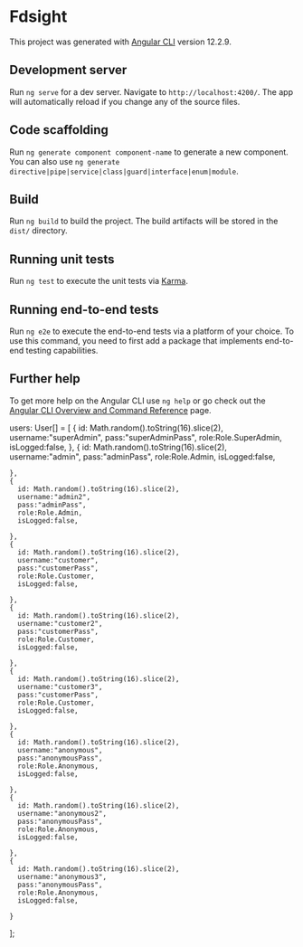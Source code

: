 # Fdsight

This project was generated with [Angular CLI](https://github.com/angular/angular-cli) version 12.2.9.

## Development server

Run `ng serve` for a dev server. Navigate to `http://localhost:4200/`. The app will automatically reload if you change any of the source files.

## Code scaffolding

Run `ng generate component component-name` to generate a new component. You can also use `ng generate directive|pipe|service|class|guard|interface|enum|module`.

## Build

Run `ng build` to build the project. The build artifacts will be stored in the `dist/` directory.

## Running unit tests

Run `ng test` to execute the unit tests via [Karma](https://karma-runner.github.io).

## Running end-to-end tests

Run `ng e2e` to execute the end-to-end tests via a platform of your choice. To use this command, you need to first add a package that implements end-to-end testing capabilities.

## Further help

To get more help on the Angular CLI use `ng help` or go check out the [Angular CLI Overview and Command Reference](https://angular.io/cli) page.


users: User[] = [
    {
      id: Math.random().toString(16).slice(2),
      username:"superAdmin",
      pass:"superAdminPass",
      role:Role.SuperAdmin,
      isLogged:false,
    },
    {
      id: Math.random().toString(16).slice(2),
      username:"admin",
      pass:"adminPass",
      role:Role.Admin,
      isLogged:false,

    },
    {
      id: Math.random().toString(16).slice(2),
      username:"admin2",
      pass:"adminPass",
      role:Role.Admin,
      isLogged:false,

    },
    {
      id: Math.random().toString(16).slice(2),
      username:"customer",
      pass:"customerPass",
      role:Role.Customer,
      isLogged:false,

    },
    {
      id: Math.random().toString(16).slice(2),
      username:"customer2",
      pass:"customerPass",
      role:Role.Customer,
      isLogged:false,

    },
    {
      id: Math.random().toString(16).slice(2),
      username:"customer3",
      pass:"customerPass",
      role:Role.Customer,
      isLogged:false,

    },
    {
      id: Math.random().toString(16).slice(2),
      username:"anonymous",
      pass:"anonymousPass",
      role:Role.Anonymous,
      isLogged:false,

    },
    {
      id: Math.random().toString(16).slice(2),
      username:"anonymous2",
      pass:"anonymousPass",
      role:Role.Anonymous,
      isLogged:false,

    },
    {
      id: Math.random().toString(16).slice(2),
      username:"anonymous3",
      pass:"anonymousPass",
      role:Role.Anonymous,
      isLogged:false,

    }

];
